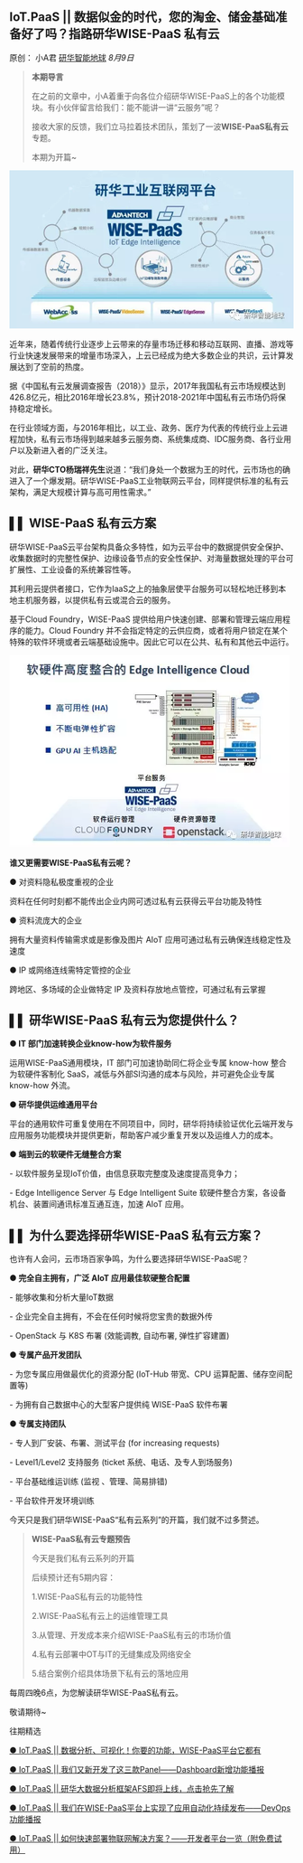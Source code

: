 ## IoT.PaaS || 数据似金的时代，您的淘金、储金基础准备好了吗？指路研华WISE-PaaS 私有云

原创： 小A君 [研华智能地球](javascript:void(0);) *8月9日*

> **本期导言**
>
> 在之前的文章中，小A着重于向各位介绍研华WISE-PaaS上的各个功能模块。有小伙伴留言给我们：能不能讲一讲“云服务”呢？
>
> 接收大家的反馈，我们立马拉着技术团队，策划了一波**WISE-PaaS私有云**专题。
>
> 本期为开篇~



![img](assets/640-1542252891976)



近年来，随着传统行业逐步上云带来的存量市场迁移和移动互联网、直播、游戏等行业快速发展带来的增量市场深入，上云已经成为绝大多数企业的共识，云计算发展达到了空前的热度。

据《中国私有云发展调查报告（2018）》显示，2017年我国私有云市场规模达到426.8亿元，相比2016年增长23.8%，预计2018-2021年中国私有云市场仍将保持稳定增长。

在行业领域方面，与2016年相比，以工业、政务、医疗为代表的传统行业上云进程加快，私有云市场得到越来越多云服务商、系统集成商、IDC服务商、各行业用户以及新进入者的广泛关注。

对此，**研华CTO杨瑞祥先生**说道：“我们身处一个数据为王的时代，云市场也的确进入了一个爆发期。研华WISE-PaaS工业物联网云平台，同样提供标准的私有云架构，满足大规模计算与高可用性需求。”



##  **▌▌ WISE-PaaS 私有云方案**

研华WISE-PaaS云平台架构具备众多特性，如为云平台中的数据提供安全保护、收集数据时的完整性保护、边缘设备节点的安全性保护、对海量数据处理的平台可扩展性、工业设备的系统兼容性等。

其利用云提供者接口，它作为IaaS之上的抽象层使平台服务可以轻松地迁移到本地主机服务器，以提供私有云或混合云的服务。

基于Cloud Foundry，WISE-PaaS 提供给用户快速创建、部署和管理云端应用程序的能力。Cloud Foundry 并不会指定特定的云供应商，或者将用户锁定在某个特殊的软件环境或者云端基础设施中。因此它可以在公共、私有和其他云中运行。

![img](assets/640-1542253051660)



**谁又更需要WISE-PaaS私有云呢？**

**●** 对资料隐私极度重视的企业

资料在任何时刻都不能传出企业内网可透过私有云获得云平台功能及特性

**●** 资料流庞大的企业

拥有大量资料传输需求或是影像及图片 AIoT 应用可通过私有云确保连线稳定性及速度

**●** IP 或网络连线需特定管控的企业

跨地区、多场域的企业做特定 IP 及资料存放地点管控，可通过私有云掌握



##  **▌▌ 研华WISE-PaaS 私有云为您提供什么？**



**● IT 部门加速转换企业know-how为软件服务**

运用WISE-PaaS通用模块，IT 部门可加速协助同仁将企业专属 know-how 整合为软硬件客制化 SaaS，减低与外部SI沟通的成本与风险，并可避免企业专属 know-how 外流。

**● 研华提供运维通用平台**

平台的通用软件可重复使用在不同项目中，同时，研华将持续验证优化云端开发与应用服务功能模块并提供更新，帮助客户减少重复开发以及运维人力的成本。

**● 端到云的软硬件无缝整合方案**

\- 以软件服务呈现IoT价值，由信息获取完整度及速度提高竞争力；

\- Edge Intelligence Server 与 Edge Intelligent Suite 软硬件整合方案，各设备机台、装置间通讯标准互通互连，加速 AIoT 应用。

##  **▌▌ 为什么要选择研华WISE-PaaS 私有云方案？**

也许有人会问，云市场百家争鸣，为什么要选择研华WISE-PaaS呢？

**● 完全自主拥有，广泛 AIoT 应用最佳软硬整合配置**

\- 能够收集和分析大量IoT数据

\- 企业完全自主拥有，不会在任何时候将您宝贵的数据外传

\- OpenStack 与 K8S 布署 (效能调教, 自动布署, 弹性扩容建置)



**● 专属产品开发团队**

\- 为您专属应用做最优化的资源分配 (IoT-Hub 带宽、CPU 运算配置、储存空间配置等)

\- 为拥有自己数据中心的大型客户提供纯 WISE-PaaS 软件布署



**● 专属支持团队**

\- 专人到厂安装、布署、测试平台 (for increasing requests)

\- Level1/Level2 支持服务 (ticket 系统、电话、及专人到场服务)

\- 平台基础维运训练 (监视 、管理、简易排错)

\- 平台软件开发环境训练

今天只是我们研华WISE-PaaS“私有云系列”的开篇，我们就不过多赘述。





> **WISE-PaaS私有云专题预告**
>
> 今天是我们私有云系列的开篇
>
> 后续预计还有5期内容：
>
> 1.WISE-PaaS私有云的功能特性
>
> 2.WISE-PaaS私有云上的运维管理工具
>
> 3.从管理、开发成本来介绍WISE-PaaS私有云的市场价值
>
> 4.私有云部署中OT与IT的无缝集成及网络安全
>
> 5.结合案例介绍具体场景下私有云的落地应用



每周四晚6点，为您解读研华WISE-PaaS私有云。

敬请期待~

往期精选

[● IoT.PaaS || 数据分析、可视化！你要的功能，WISE-PaaS平台它都有](http://mp.weixin.qq.com/s?__biz=MzAwNDE5ODI5NQ==&mid=2658801917&idx=1&sn=f714c62bb440206e98ae6a1741d77591&chksm=80a12205b7d6ab13ffd30c56b7addb4e430d1b125e10b82502be77c2a1321c364c8051f61b03&scene=21#wechat_redirect)

[● IoT.PaaS || 我们又新开发了这三款Panel——Dashboard新增功能播报](http://mp.weixin.qq.com/s?__biz=MzAwNDE5ODI5NQ==&mid=2658802000&idx=1&sn=3e60f92bb02add07848de5040eec59b2&chksm=80a123a8b7d6aabec5071ab0a0d2b4dc5aa2c0c545a0ca0e88b98bc2524ca659ae850bf63676&scene=21#wechat_redirect)

[● IoT.PaaS || 研华大数据分析框架AFS即将上线，点击抢先了解](http://mp.weixin.qq.com/s?__biz=MzAwNDE5ODI5NQ==&mid=2658802045&idx=1&sn=2e37ef64c48bb7de8e2fba603d07a075&chksm=80a12385b7d6aa931381843dd5f2cc4695979e4dffa9bdfaa51bec93a149cb28bd0b8b1ed31f&scene=21#wechat_redirect)

[● IoT.PaaS || 我们在WISE-PaaS平台上实现了应用自动化持续发布——DevOps功能播报](http://mp.weixin.qq.com/s?__biz=MzAwNDE5ODI5NQ==&mid=2658802096&idx=1&sn=2bfb3e37ec7d06b87daf3329f4fed353&chksm=80a12348b7d6aa5e6a13f645ff50d2e164ca1675dd98aa148a323fe37f38df9bca57706ca80a&scene=21#wechat_redirect)

[● IoT.PaaS || 如何快速部署物联网解决方案？——开发者平台一览（附免费试用）](http://mp.weixin.qq.com/s?__biz=MzAwNDE5ODI5NQ==&mid=2658802168&idx=1&sn=08448de97d94809dc94d3d483070578d&chksm=80a12300b7d6aa16dfdc61f9f59c23a3783771c40672f5e9b851381025d164544f4a51f1d989&scene=21#wechat_redirect)